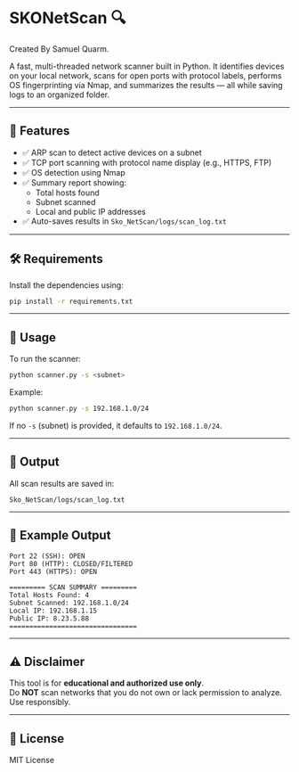 # SKONetScan 🔍

Created By Samuel Quarm. 

A fast, multi-threaded network scanner built in Python. It identifies devices on your local network, scans for open ports with protocol labels, performs OS fingerprinting via Nmap, and summarizes the results — all while saving logs to an organized folder.

---

## 📌 Features

- ✅ ARP scan to detect active devices on a subnet  
- ✅ TCP port scanning with protocol name display (e.g., HTTPS, FTP)  
- ✅ OS detection using Nmap  
- ✅ Summary report showing:
  - Total hosts found
  - Subnet scanned
  - Local and public IP addresses  
- ✅ Auto-saves results in `Sko_NetScan/logs/scan_log.txt`

---

## 🛠️ Requirements

Install the dependencies using:

```bash
pip install -r requirements.txt
```

---

## 🚀 Usage

To run the scanner:

```bash
python scanner.py -s <subnet>
```

Example:

```bash
python scanner.py -s 192.168.1.0/24
```

If no `-s` (subnet) is provided, it defaults to `192.168.1.0/24`.

---

## 📁 Output

All scan results are saved in:

```
Sko_NetScan/logs/scan_log.txt
```

---

## 🧪 Example Output

```
Port 22 (SSH): OPEN
Port 80 (HTTP): CLOSED/FILTERED
Port 443 (HTTPS): OPEN

========= SCAN SUMMARY =========
Total Hosts Found: 4
Subnet Scanned: 192.168.1.0/24
Local IP: 192.168.1.15
Public IP: 8.23.5.88
================================
```

---

## ⚠️ Disclaimer

This tool is for **educational and authorized use only**.  
Do **NOT** scan networks that you do not own or lack permission to analyze.  
Use responsibly.

---

## 📄 License

MIT License
